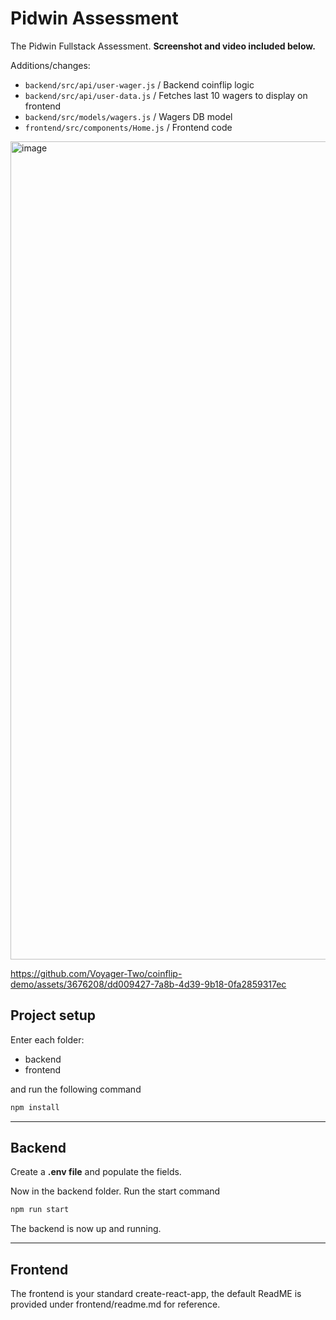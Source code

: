 # Pidwin Assessment

The Pidwin Fullstack Assessment.
**Screenshot and video included below.**

Additions/changes:
- `backend/src/api/user-wager.js` / Backend coinflip logic
- `backend/src/api/user-data.js` / Fetches last 10 wagers to display on frontend
- `backend/src/models/wagers.js` / Wagers DB model
- `frontend/src/components/Home.js` / Frontend code

<img width="1309" alt="image" src="https://github.com/Voyager-Two/coinflip-demo/assets/3676208/ea4af7f9-7d94-44dc-b127-b2feb28b2395">


https://github.com/Voyager-Two/coinflip-demo/assets/3676208/dd009427-7a8b-4d39-9b18-0fa2859317ec


## Project setup

Enter each folder:

- backend
- frontend

and run the following command

```bash
npm install
```
---


## Backend

Create a **.env file** and populate the fields.


Now in the backend folder. Run the start
   command
   ```bash
   npm run start
   ```

The backend is now up and running.

---

## Frontend

The frontend is your standard create-react-app, the default ReadME is provided under frontend/readme.md for reference.
